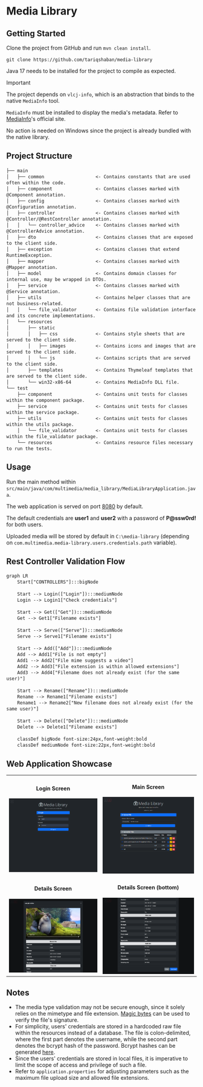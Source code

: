 Media Library
==============================


Getting Started
------------
Clone the project from GitHub and run `mvn clean install`.

```shell
git clone https://github.com/tariqshaban/media-library
```

Java 17 needs to be installed for the project to compile as expected.

> [!IMPORTANT]
> The project depends on `vlcj-info`, which is an abstraction that binds to the native `MediaInfo` tool.
>
> `MediaInfo` must be installed to display the media's metadata. Refer
> to [MediaInfo](https://mediaarea.net/en/MediaInfo)'s official site.
>
> No action is needed on Windows since the project is already bundled with the native library.


Project Structure
------------

    ├── main
    │   ├── common                   <- Contains constants that are used often within the code.
    │   ├── component                <- Contains classes marked with @Component annotation.
    │   ├── config                   <- Contains classes marked with @Configuration annotation.
    │   ├── controller               <- Contains classes marked with @Controller/@RestController annotation.
    │   │   └── controller_advice    <- Contains classes marked with @ControllerAdvice annotation.
    │   ├── dto                      <- Contains classes that are exposed to the client side.
    │   ├── exception                <- Contains classes that extend RuntimeException.
    │   ├── mapper                   <- Contains classes marked with @Mapper annotation.
    │   ├── model                    <- Contains domain classes for internal use, may be wrapped in DTOs.
    │   ├── service                  <- Contains classes marked with @Service annotation.
    │   ├── utils                    <- Contains helper classes that are not business-related.
    │   │   └── file_validator       <- Contains file validation interface and its concrete implementations.
    │   └── resources
    │       ├── static
    │       │   ├── css              <- Contains style sheets that are served to the client side.
    │       │   ├── images           <- Contains icons and images that are served to the client side.
    │       │   └── js               <- Contains scripts that are served to the client side.
    │       ├── templates            <- Contains Thymeleaf templates that are served to the client side.
    │       └── win32-x86-64         <- Contains MediaInfo DLL file.
    └── test
        ├── component                <- Contains unit tests for classes within the component package.
        ├── service                  <- Contains unit tests for classes within the service package.
        ├── utils                    <- Contains unit tests for classes within the utils package.
        │   └── file_validator       <- Contains unit tests for classes within the file_validator package.
        └── resources                <- Contains resource files necessary to run the tests.

Usage
------------

Run the main method within `src/main/java/com/multimedia/media_library/MediaLibraryApplication.java`.

The web application is served on port [8080]((http://localhost:8080/)) by default.

The default credentials are **user1** and **user2** with a password of **P@ssw0rd!** for both users.

Uploaded media will be stored by default in `C:\media-library` (depending on
`com.multimedia.media-library.users.credentials.path` variable).


Rest Controller Validation Flow
------------

```mermaid
graph LR
    Start["CONTROLLERS"]:::bigNode
    
    Start --> Login(["Login"]):::mediumNode
    Login --> Login1["Check credentials"]
    
    Start --> Get(["Get"]):::mediumNode
    Get --> Get1["Filename exists"]

    Start --> Serve(["Serve"]):::mediumNode
    Serve --> Serve1["Filename exists"]
    
    Start --> Add(["Add"]):::mediumNode
    Add --> Add1["File is not empty"]
    Add1 --> Add2["File mime suggests a video"]
    Add2 --> Add3["File extension is within allowed extensions"]
    Add3 --> Add4["Filename does not already exist (for the same user)"]
    
    Start --> Rename(["Rename"]):::mediumNode
    Rename --> Rename1["Filename exists"]
    Rename1 --> Rename2["New filename does not already exist (for the same user)"]
    
    Start --> Delete(["Delete"]):::mediumNode
    Delete --> Delete1["Filename exists"]
    
    classDef bigNode font-size:24px,font-weight:bold
    classDef mediumNode font-size:22px,font-weight:bold
```

Web Application Showcase
------------

<table>
   <tr>
      <td style="text-align:center">
         <h4 style="padding: 0;">Login Screen</h4>
         <img src="assets/images/login.png" alt="login.png">
      </td>
      <td style="text-align:center">
         <h4 style="padding: 0;">Main Screen</h4>
         <img src="assets/images/main.png" alt="main.png">
      </td>
   </tr>
   <tr>
      <td style="text-align:center">
         <h4 style="padding: 0;">Details Screen</h4>
         <img src="assets/images/details.png" alt="details.png">
      </td>
      <td style="text-align:center">
         <h4 style="padding: 0;">Details Screen (bottom)</h4>
         <img src="assets/images/details_bottom.png" alt="details_bottom.png">
      </td>
   </tr>
</table>


Notes
------------

* The media type validation may not be secure enough, since it solely relies on the mimetype and file
  extension. [Magic bytes](https://en.wikipedia.org/wiki/List_of_file_signatures) can be used to verify the file's
  signature.
* For simplicity, users' credentials are stored in a hardcoded raw file within the resources instead of a database. The
  file is colon-delimited, where the first part denotes the username, while the second part denotes the bcrypt hash of
  the password. Bcrypt hashes can be generated [here](https://bcrypt-generator.com).
* Since the users' credentials are stored in local files, it is imperative to limit the scope of access and privilege
  of such a file.
* Refer to `application.properties` for adjusting parameters such as the maximum file upload size and allowed file
  extensions.
